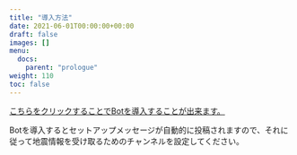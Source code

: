 ```yaml
---
title: "導入方法"
date: 2021-06-01T00:00:00+00:00
draft: false
images: []
menu:
  docs:
    parent: "prologue"
weight: 110
toc: false
---
```


[こちらをクリックすることでBotを導入することが出来ます。](https://discord.com/api/oauth2/authorize?client_id=460323119651880960&permissions=26624&scope=bot)  
  
Botを導入するとセットアップメッセージが自動的に投稿されますので、それに従って地震情報を受け取るためのチャンネルを設定してください。
